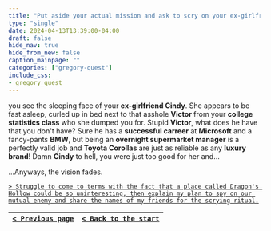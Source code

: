 ```yaml
---
title: "Put aside your actual mission and ask to scry on your ex-girlfriend instead."
type: "single"
date: 2024-04-13T13:39:00-04:00
draft: false
hide_nav: true
hide_from_new: false
caption_mainpage: ""
categories: ["gregory-quest"]
include_css:
- gregory_quest
---
```


you see the sleeping face of your **ex-girlfriend Cindy**. She appears to be fast asleep, curled up in bed next to that asshole **Victor** from your **college statistics class** who she dumped you for. Stupid **Victor**, what does he have that you don't have? Sure he has a **successful carreer** at **Microsoft** and a fancy-pants **BMW**, but being an **overnight supermarket manager** is a perfectly valid job and **Toyota Corollas** are just as reliable as any **luxury brand**! Damn **Cindy** to hell, you were just too good for her and...

...Anyways, the vision fades.

[``> Struggle to come to terms with the fact that a place called Dragon's Hollow could be so uninteresting, then explain my plan to spy on our mutual enemy and share the names of my friends for the scrying ritual.``](../92)

|[``< Previous page``](../91)|[``< Back to the start``](../)|
|---|---|